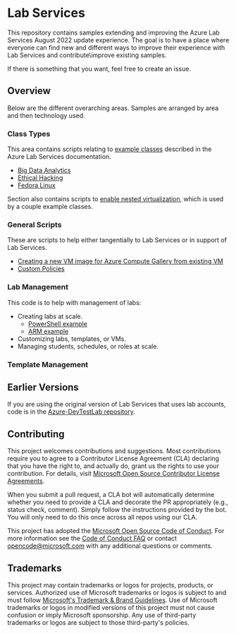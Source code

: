# Lab Services

This repository contains samples extending and improving the Azure Lab Services August 2022 update experience.  The goal is to have a place where everyone can find new and different ways to improve their experience with Lab Services and contribute\improve existing samples.  

If there is something that you want, feel free to create an issue.

## Overview

Below are the different overarching areas. Samples are arranged by area and then technology used.

### Class Types

This area contains scripts relating to [example classes](https://learn.microsoft.com/azure/lab-services/class-types) described in the Azure Lab Services documentation.

- [Big Data Analytics](/ClassTypes/PowerShell/BigDataAnalytics/)  
- [Ethical Hacking](/ClassTypes/PowerShell/EthicalHacking/)
- [Fedora Linux](/ClassTypes/Docker/FedoraDockerContainer/)

Section also contains scripts to [enable nested virtualization](/ClassTypes/PowerShell/HyperV/), which is used by a couple example classes.

### General Scripts

These are scripts to help either tangentially to Lab Services or in support of Lab Services.

- [Creating a new VM image for Azure Compute Gallery from existing VM](/GeneralScripts/PowerShell/BringImageToSharedImageGallery/)
- [Custom Policies](/GeneralScripts/PowerShell/CustomPolicies/)

### Lab Management

This code is to help with management of labs:

- Creating labs at scale.
  - [PowerShell example](/LabManagement/PowerShell/BulkOperations/)
  - [ARM example](/LabManagement/ARM/Bulk_CreateLab_ARM.ps1)
- Customizing labs, templates, or VMs.
- Managing students, schedules, or roles at scale.

### Template Management

## Earlier Versions

If you are using the original version of Lab Services that uses lab accounts, code is in the [Azure-DevTestLab repository](https://github.com/Azure/azure-devtestlab/tree/master/samples/ClassroomLabs).

## Contributing

This project welcomes contributions and suggestions.  Most contributions require you to agree to a
Contributor License Agreement (CLA) declaring that you have the right to, and actually do, grant us
the rights to use your contribution. For details, visit [Microsoft Open Source Contributor License Agreements](https://cla.opensource.microsoft.com).

When you submit a pull request, a CLA bot will automatically determine whether you need to provide
a CLA and decorate the PR appropriately (e.g., status check, comment). Simply follow the instructions
provided by the bot. You will only need to do this once across all repos using our CLA.

This project has adopted the [Microsoft Open Source Code of Conduct](https://opensource.microsoft.com/codeofconduct/).
For more information see the [Code of Conduct FAQ](https://opensource.microsoft.com/codeofconduct/faq/) or
contact [opencode@microsoft.com](mailto:opencode@microsoft.com) with any additional questions or comments.

## Trademarks

This project may contain trademarks or logos for projects, products, or services. Authorized use of Microsoft trademarks or logos is subject to and must follow [Microsoft's Trademark & Brand Guidelines](https://www.microsoft.com/legal/intellectualproperty/trademarks/usage/general).
Use of Microsoft trademarks or logos in modified versions of this project must not cause confusion or imply Microsoft sponsorship.
Any use of third-party trademarks or logos are subject to those third-party's policies.
